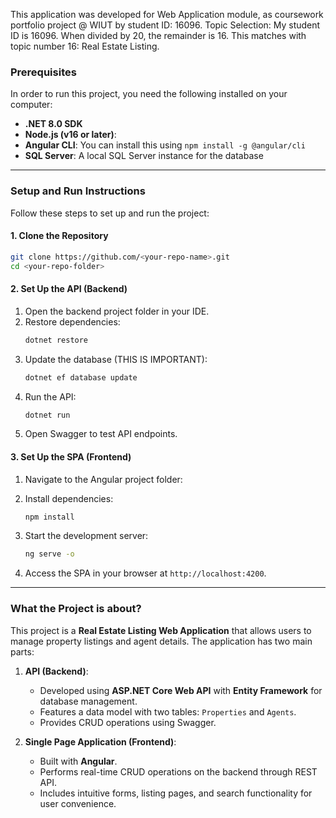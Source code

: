 This application was developed for Web Application module, as coursework portfolio project @ WIUT by student ID: 16096.
Topic Selection:
My student ID is 16096. When divided by 20, the remainder is 16.
This matches with topic number 16: Real Estate Listing.

### **Prerequisites**
In order to run this project, you need the following installed on your computer:  
- **.NET 8.0 SDK**  
- **Node.js (v16 or later)**:  
- **Angular CLI**: You can install this using `npm install -g @angular/cli`  
- **SQL Server**: A local SQL Server instance for the database

---

### **Setup and Run Instructions**
Follow these steps to set up and run the project:

#### **1. Clone the Repository**
```bash
git clone https://github.com/<your-repo-name>.git
cd <your-repo-folder>
```

#### **2. Set Up the API (Backend)**
1. Open the backend project folder in your IDE.  
2. Restore dependencies:
   ```bash
   dotnet restore
   ```
3. Update the database (THIS IS IMPORTANT):
   ```bash
   dotnet ef database update
   ```
4. Run the API:
   ```bash
   dotnet run
   ```
5. Open Swagger to test API endpoints.

#### **3. Set Up the SPA (Frontend)**
1. Navigate to the Angular project folder:

2. Install dependencies:
   ```bash
   npm install
   ```
3. Start the development server:
   ```bash
   ng serve -o
   ```
4. Access the SPA in your browser at `http://localhost:4200`.

---

### **What the Project is about?**
This project is a **Real Estate Listing Web Application** that allows users to manage property listings and agent details. The application has two main parts:

1. **API (Backend)**:
   - Developed using **ASP.NET Core Web API** with **Entity Framework** for database management.
   - Features a data model with two tables: `Properties` and `Agents`.
   - Provides CRUD operations using Swagger.

2. **Single Page Application (Frontend)**:
   - Built with **Angular**.
   - Performs real-time CRUD operations on the backend through REST API.
   - Includes intuitive forms, listing pages, and search functionality for user convenience.